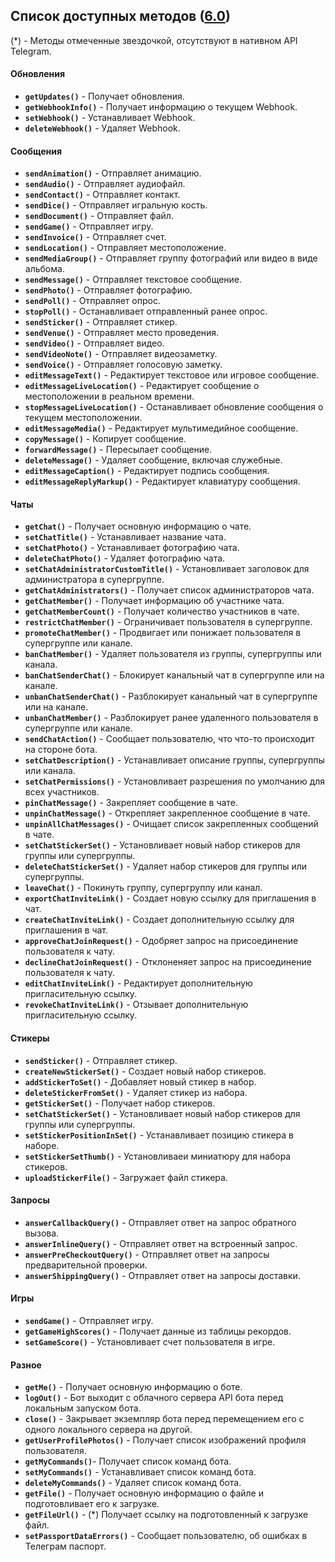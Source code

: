 ## Список доступных методов ([6.0](https://core.telegram.org/bots/api-changelog#april-16-2022))

(*) - Методы отмеченные звездочкой, отсутствуют в нативном API Telegram.


#### Обновления

+ **`getUpdates()`** - Получает обновления.
+ **`getWebhookInfo()`** - Получает информацию о текущем Webhook.
+ **`setWebhook()`** - Устанавливает Webhook.
+ **`deleteWebhook()`** - Удаляет Webhook.


#### Сообщения

+ **`sendAnimation()`** - Отправляет анимацию.
+ **`sendAudio()`** - Отправляет аудиофайл.
+ **`sendContact()`** - Отправляет контакт.
+ **`sendDice()`** - Отправляет игральную кость.
+ **`sendDocument()`** - Отправляет файл.
+ **`sendGame()`** - Отправляет игру.
+ **`sendInvoice()`** - Отправляет счет.
+ **`sendLocation()`** - Отправляет местоположение.
+ **`sendMediaGroup()`** - Отправляет группу фотографий или видео в виде альбома. 
+ **`sendMessage()`** - Отправляет текстовое сообщение.
+ **`sendPhoto()`** - Отправляет фотографию.
+ **`sendPoll()`** - Отправляет опрос.
+ **`stopPoll()`** - Останавливает отправленный ранее опрос.
+ **`sendSticker()`** - Отправляет стикер.
+ **`sendVenue()`** - Отправляет место проведения.
+ **`sendVideo()`** - Отправляет видео.
+ **`sendVideoNote()`** - Отправляет видеозаметку.
+ **`sendVoice()`** - Отправляет голосовую заметку.
+ **`editMessageText()`** - Редактирует текстовое или игровое сообщение.
+ **`editMessageLiveLocation()`** - Редактирует сообщение о местоположении в реальном времени.
+ **`stopMessageLiveLocation()`** - Останавливает обновление сообщения о текущем местоположении.
+ **`editMessageMedia()`** - Редактирует мультимедийное сообщение.
+ **`copyMessage()`** - Копирует сообщение.
+ **`forwardMessage()`** - Пересылает сообщение.
+ **`deleteMessage()`** - Удаляет сообщение, включая служебные.
+ **`editMessageCaption()`** - Редактирует подпись сообщения.
+ **`editMessageReplyMarkup()`** - Редактирует клавиатуру сообщения.


#### Чаты

+ **`getChat()`** - Получает основную информацию о чате.
+ **`setChatTitle()`** - Устанавливает название чата.
+ **`setChatPhoto()`** - Устанавливает фотографию чата.
+ **`deleteChatPhoto()`** - Удаляет фотографию чата.
+ **`setChatAdministratorCustomTitle()`** - Установливает заголовок для администратора в супергруппе.
+ **`getChatAdministrators()`** - Получает список администраторов чата.
+ **`getChatMember()`** - Получает информацию об участнике чата.
+ **`getChatMemberCount()`** - Получает количество участников в чате.
+ **`restrictChatMember()`** - Ограничивает пользователя в супергруппе.
+ **`promoteChatMember()`** - Продвигает или понижает пользователя в супергруппе или канале.
+ **`banChatMember()`** - Удаляет пользователя из группы, супергруппы или канала.
+ **`banChatSenderChat()`** - Блокирует канальный чат в супергруппе или на канале.
+ **`unbanChatSenderChat()`** - Разблокирует канальный чат в супергруппе или на канале.
+ **`unbanChatMember()`** - Разблокирует ранее удаленного пользователя в супергруппе или канале.
+ **`sendChatAction()`** - Сообщает пользователю, что что-то происходит на стороне бота.
+ **`setChatDescription()`** - Устанавливает описание группы, супергруппы или канала.
+ **`setChatPermissions()`** - Установливает разрешения по умолчанию для всех участников.
+ **`pinChatMessage()`** - Закрепляет сообщение в чате.
+ **`unpinChatMessage()`** - Открепляет закрепленное сообщение в чате.
+ **`unpinAllChatMessages()`** - Очищает список закрепленных сообщений в чате.
+ **`setChatStickerSet()`** - Установливает новый набор стикеров для группы или супергруппы.
+ **`deleteChatStickerSet()`** - Удаляет набор стикеров для группы или супергруппы.
+ **`leaveChat()`** - Покинуть группу, супергруппу или канал.
+ **`exportChatInviteLink()`** - Создает новую ссылку для приглашения в чат.
+ **`createChatInviteLink()`** - Создает дополнительную ссылку для приглашения в чат.
+ **`approveChatJoinRequest()`** - Одобряет запрос на присоединение пользователя к чату.
+ **`declineChatJoinRequest()`** - Отклоненяет запрос на присоединение пользователя к чату.
+ **`editChatInviteLink()`** - Редактирует дополнительную пригласительную ссылку.
+ **`revokeChatInviteLink()`** - Отзывает дополнительную пригласительную ссылку.


#### Стикеры

+ **`sendSticker()`** - Отправляет стикер.
+ **`createNewStickerSet()`** - Создает новый набор стикеров.
+ **`addStickerToSet()`** - Добавляет новый стикер в набор.
+ **`deleteStickerFromSet()`** - Удаляет стикер из набора.
+ **`getStickerSet()`** - Получает набор стикеров.
+ **`setChatStickerSet()`** - Установливает новый набор стикеров для группы или супергруппы.
+ **`setStickerPositionInSet()`** - Устанавливает позицию стикера в наборе.
+ **`setStickerSetThumb()`** - Установливаеи миниатюру для набора стикеров. 
+ **`uploadStickerFile()`** - Загружает файл стикера.


#### Запросы 

+ **`answerCallbackQuery()`** - Отправляет ответ на запрос обратного вызова.
+ **`answerInlineQuery()`** - Отправляет ответ на встроенный запрос.
+ **`answerPreCheckoutQuery()`** - Отправляет ответ на запросы предварительной проверки. 
+ **`answerShippingQuery()`** - Отправляет ответ на запросы доставки.


#### Игры 

+ **`sendGame()`** - Отправляет игру.
+ **`getGameHighScores()`** - Получает данные из таблицы рекордов.
+ **`setGameScore()`** - Установливает счет пользователя в игре.


#### Разное 

+ **`getMe()`** - Получает основную информацию о боте.
+ **`logOut()`** - Бот выходит с облачного сервера API бота перед локальным запуском бота.
+ **`close()`** - Закрывает экземпляр бота перед перемещением его с одного локального сервера на другой.
+ **`getUserProfilePhotos()`** - Получает список изображений профиля пользователя. 
+ **`getMyCommands()`**- Получает список команд бота.
+ **`setMyCommands()`** - Устанавливает список команд бота.
+ **`deleteMyCommands()`** - Удаляет список команд бота.
+ **`getFile()`** - Получает основную информацию о файле и подготовливает его к загрузке.
+ **`getFileUrl()`** - (*) Получает ссылку на подготовленный к загрузке файл.
+ **`setPassportDataErrors()`** - Сообщает пользователю, об ошибках в Телеграм паспорт.
